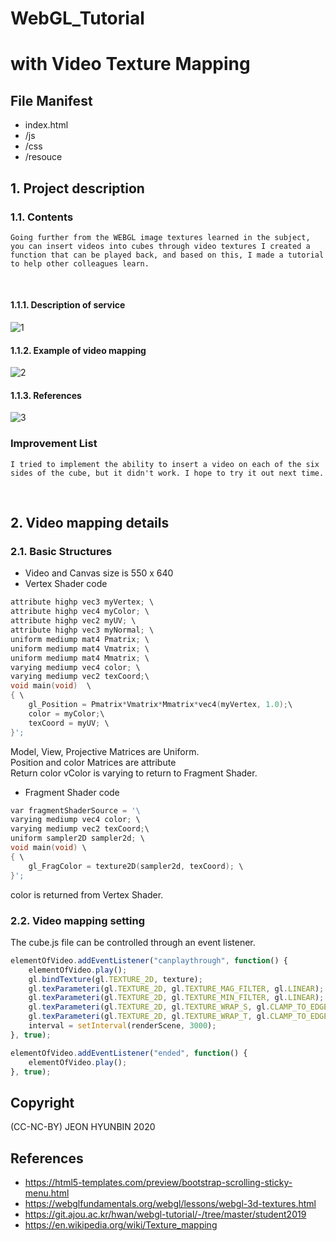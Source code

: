 # WebGL_Tutorial 
# with Video Texture Mapping

## File Manifest
- index.html
- /js
- /css
- /resouce

 ## 1. Project description
### 1.1. Contents
    Going further from the WEBGL image textures learned in the subject, you can insert videos into cubes through video textures I created a function that can be played back, and based on this, I made a tutorial to help other colleagues learn.
<br/>

#### 1.1.1. Description of service
![1](https://user-images.githubusercontent.com/46476398/85922171-30c80a00-b8bc-11ea-9e03-92dec7f3cd4d.png)
#### 1.1.2. Example of video mapping
![2](https://user-images.githubusercontent.com/46476398/85922169-2efe4680-b8bc-11ea-9b40-602b7645de48.png)
#### 1.1.3. References
![3](https://user-images.githubusercontent.com/46476398/85922170-30c80a00-b8bc-11ea-8240-b3aa51bb8191.png)
### Improvement List
	I tried to implement the ability to insert a video on each of the six sides of the cube, but it didn't work. I hope to try it out next time.
<br/>

 ## 2. Video mapping details

### 2.1. Basic Structures
- Video and Canvas size is 550 x 640
- Vertex Shader code
 
```c
attribute highp vec3 myVertex; \
attribute highp vec4 myColor; \
attribute highp vec2 myUV; \
attribute highp vec3 myNormal; \
uniform mediump mat4 Pmatrix; \
uniform mediump mat4 Vmatrix; \
uniform mediump mat4 Mmatrix; \
varying mediump vec4 color; \
varying mediump vec2 texCoord;\
void main(void)  \
{ \
	gl_Position = Pmatrix*Vmatrix*Mmatrix*vec4(myVertex, 1.0);\
	color = myColor;\
	texCoord = myUV; \
}';
```
Model, View, Projective Matrices are Uniform.<br>
Position and color Matrices are attribute<br>
Return color vColor is varying to return to Fragment Shader.

- Fragment Shader code
```c
var fragmentShaderSource = '\
varying mediump vec4 color; \
varying mediump vec2 texCoord;\
uniform sampler2D sampler2d; \
void main(void) \
{ \
	gl_FragColor = texture2D(sampler2d, texCoord); \
}';
```
color is returned from Vertex Shader.




### 2.2. Video mapping setting

The cube.js file can be controlled through an event listener.
~~~javascript
elementOfVideo.addEventListener("canplaythrough", function() {
	elementOfVideo.play();
	gl.bindTexture(gl.TEXTURE_2D, texture);
	gl.texParameteri(gl.TEXTURE_2D, gl.TEXTURE_MAG_FILTER, gl.LINEAR);
	gl.texParameteri(gl.TEXTURE_2D, gl.TEXTURE_MIN_FILTER, gl.LINEAR);
	gl.texParameteri(gl.TEXTURE_2D, gl.TEXTURE_WRAP_S, gl.CLAMP_TO_EDGE);
	gl.texParameteri(gl.TEXTURE_2D, gl.TEXTURE_WRAP_T, gl.CLAMP_TO_EDGE);
	interval = setInterval(renderScene, 3000);
}, true);

elementOfVideo.addEventListener("ended", function() {
	elementOfVideo.play();
}, true);
~~~




## Copyright
(CC-NC-BY) JEON HYUNBIN 2020

## References
- https://html5-templates.com/preview/bootstrap-scrolling-sticky-menu.html
- https://webglfundamentals.org/webgl/lessons/webgl-3d-textures.html
- https://git.ajou.ac.kr/hwan/webgl-tutorial/-/tree/master/student2019
- https://en.wikipedia.org/wiki/Texture_mapping